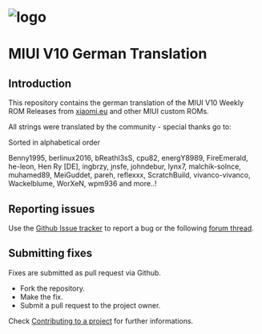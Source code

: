 # ![logo](https://i62.servimg.com/u/f62/18/23/59/53/miui-110.png)
# MIUI V10 German Translation



## Introduction

This repository contains the german translation of the MIUI V10 Weekly ROM Releases from [xiaomi.eu](http://xiaomi.eu/community/forums/103/) and other MIUI custom ROMs.

All strings were translated by the community - special thanks go to:

Sorted in alphabetical order

Benny1995, berlinux2016, bReathl3sS, cpu82, energY8989, FireEmerald, he-leon, Hen Ry [DE], ingbrzy, jnsfe, johndebur, lynx7, malchik-solnce, muhamed89, MeiGuddet, pareh, reflexxx, ScratchBuild, vivanco-vivanco, Wackelblume, WorXeN, wpm936 and more..!

## Reporting issues

Use the [Github Issue tracker](https://github.com/berlinux2016/MIUI10/issues) to report a bug or the following [forum thread](http://xiaomi.eu/community/threads/28411).


## Submitting fixes

Fixes are submitted as pull request via Github.

- Fork the repository.
- Make the fix.
- Submit a pull request to the project owner.

Check [Contributing to a project](https://guides.github.com/activities/forking) for further informations.
